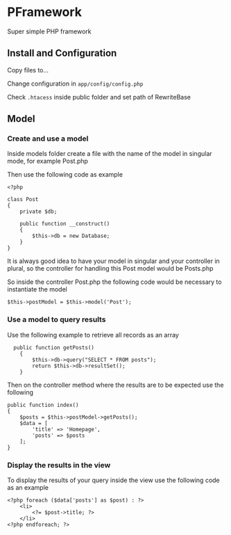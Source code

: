 # PFramework

Super simple PHP framework

## Install and Configuration

Copy files to...

Change configuration in ```app/config/config.php```

Check ```.htacess``` inside public folder and set path of RewriteBase

## Model

### Create and use a model

Inside models folder create a file with the name of the model in singular mode, for example Post.php

Then use the following code as example

```
<?php

class Post
{
    private $db;

    public function __construct()
    {
        $this->db = new Database;
    }
}
```

It is always good idea to have your model in singular and your controller in plural, so the controller for handling this Post model would be Posts.php

So inside the controller Post.php the following code would be necessary to instantiate the model

```
$this->postModel = $this->model('Post');
```

### Use a model to query results

Use the following example to retrieve all records as an array

```
  public function getPosts()
    {
        $this->db->query("SELECT * FROM posts");
        return $this->db->resultSet();
    }
```

Then on the controller method where the results are to be expected use the following

```
public function index()
{
    $posts = $this->postModel->getPosts();
    $data = [
        'title' => 'Homepage',
        'posts' => $posts
    ];
}
```

### Display the results in the view

To display the results of your query inside the view use the following code as an example

```
<?php foreach ($data['posts'] as $post) : ?>
    <li>
        <?= $post->title; ?>
    </li>
<?php endforeach; ?>
```    
